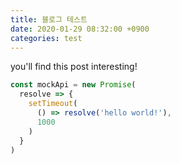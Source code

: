 ```yaml
---
title: 블로그 테스트
date: 2020-01-29 08:32:00 +0900
categories: test
---
```

you'll find this post interesting!
```javascript
const mockApi = new Promise(
  resolve => {
    setTimeout(
      () => resolve('hello world!'),
      1000
    )
  }
)
```
